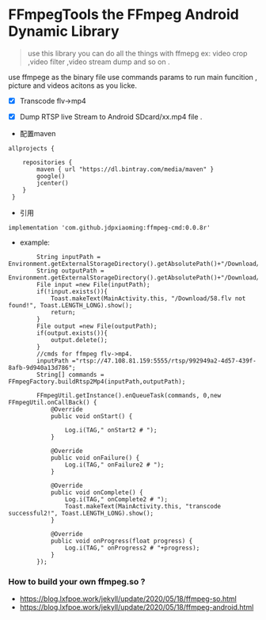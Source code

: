 # FFmpegTools the FFmpeg Android Dynamic Library

> use this library you can do all the things with ffmepg ex: video crop ,video filter ,video stream dump and so on .

 use ffmpege as the binary file use commands params to run main funcition , picture and videos acitons as you licke.


- [x] Transcode flv->mp4

- [x] Dump RTSP live Stream to Android SDcard/xx.mp4 file .


- 配置maven
```
allprojects {
    
    repositories {
        maven { url "https://dl.bintray.com/media/maven" }
        google()
        jcenter()
    }
 }
```

- 引用
```
implementation 'com.github.jdpxiaoming:ffmpeg-cmd:0.0.8r'
```

- example:

```
        String inputPath = Environment.getExternalStorageDirectory().getAbsolutePath()+"/Download/58.flv";
        String outputPath = Environment.getExternalStorageDirectory().getAbsolutePath()+"/Download/61.mp4";
        File input =new File(inputPath);
        if(!input.exists()){
            Toast.makeText(MainActivity.this, "/Download/58.flv not found!", Toast.LENGTH_LONG).show();
            return;
        }
        File output =new File(outputPath);
        if(output.exists()){
            output.delete();
        }
        //cmds for ffmpeg flv->mp4.
        inputPath ="rtsp://47.108.81.159:5555/rtsp/992949a2-4d57-439f-8afb-9d940a13d786";
        String[] commands = FFmpegFactory.buildRtsp2Mp4(inputPath,outputPath);

        FFmpegUtil.getInstance().enQueueTask(commands, 0,new FFmpegUtil.onCallBack() {
            @Override
            public void onStart() {

                Log.i(TAG," onStart2 # ");
            }

            @Override
            public void onFailure() {
                Log.i(TAG," onFailure2 # ");
            }

            @Override
            public void onComplete() {
                Log.i(TAG," onComplete2 # ");
                Toast.makeText(MainActivity.this, "transcode successful2!", Toast.LENGTH_LONG).show();
            }

            @Override
            public void onProgress(float progress) {
                Log.i(TAG," onProgress2 # "+progress);
            }
        });

```



### How to build your own ffmpeg.so ?
- https://blog.lxfpoe.work/jekyll/update/2020/05/18/ffmpeg-so.html
- https://blog.lxfpoe.work/jekyll/update/2020/05/18/ffmpeg-android.html


